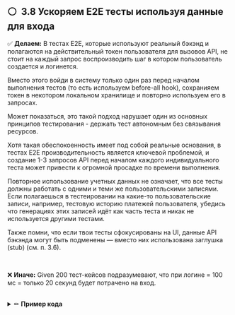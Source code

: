 ## ⚪ ️ 3.8 Ускоряем E2E тесты используя данные для входа

✅ **Делаем:** В тестах E2E, которые используют реальный бэкэнд и полагаются на действительный токен пользователя для вызовов API, не стоит на каждый запрос воспроизводить шаг в котором пользователь создается и логинется.

Вместо этого войди в систему только один раз перед началом выполнения тестов (то есть используем before-all hook), сохранияем токен в некотором локальном хранилище и повторно используем его в запросах.

Может показаться, это такой подход нарушает один из основных принципов тестирования - держать тест автономным без связывания ресурсов.

Хотя такая обеспокоенность имеет под собой реальные основания, в тестах E2E производительность является ключевой проблемой, и создание 1-3 запросов API перед началом каждого индивидуального теста может привести к огромной просадке по времени выполнения.

Повторное использование учетных данных не означает, что все тесты должны работать с одними и теми же пользовательскими записями. Если полагаешься в тестеировании на какие-то пользовательские записи, например, тестовую историю платежей пользователя, убедись что генерациях этих записей идёт как часть теста и никак не используется другими тестами.

Также помни, что если твои тесты сфокусированы на UI, данные API бэкэнда могут быть подменены — вместо них использована заглушка (stub) (см. п. 3.6).

<br/>

❌ **Иначе:** Given 200 тест-кейсов подразумевают, что при логине = 100 мс = только 20 секунд будет потрачено на вход.

<br/>

<details><summary>✏ <b>Пример кода</b></summary>

<br/>

### 👏 Правильно: Выполняем вход в before-all а не в before-each

![](https://img.shields.io/badge/🔨%20Example%20using%20Cypress-blue.svg "Using Cypress to illustrate the idea")

```javascript
let authenticationToken;

// before ALL
before(() => {
  cy.request('POST', 'http://localhost:3000/login', {
    username: Cypress.env('username'),
    password: Cypress.env('password'),
  })
  .its('body')
  .then((responseFromLogin) => {
    authenticationToken = responseFromLogin.token;
  })
})

// before EACH
beforeEach(setUser => () {
  cy.visit('/home', {
    onBeforeLoad (win) {
      win.localStorage.setItem('token', JSON.stringify(authenticationToken))
    },
  })
})

```

</details>

<br/>
